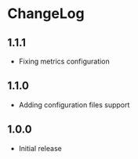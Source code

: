 # ChangeLog

## 1.1.1

- Fixing metrics configuration

## 1.1.0

- Adding configuration files support

## 1.0.0

- Initial release
